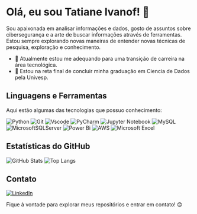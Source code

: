 # Olá, eu sou **Tatiane Ivanof**! 👋

Sou apaixonada em analisar informações e dados, gosto de assuntos sobre cibersegurança e a arte de buscar informações através de ferramentas. Estou sempre explorando novas maneiras de entender novas técnicas de pesquisa, exploração e conhecimento. 

- 🔭 Atualmente estou me adequando para uma transição de carreira na área tecnológica.
- 🌱 Estou na reta final de concluir minha graduação em Ciencia de Dados pela Univesp. 

## Linguagens e Ferramentas
Aqui estão algumas das tecnologias que possuo conhecimento:

![Python](https://img.shields.io/badge/python-3670A0?style=for-the-badge&logo=python&logoColor=ffdd54)
![Git](https://img.shields.io/badge/GIT-E44C30?style=for-the-badge&logo=git&logoColor=white) ![Vscode](https://img.shields.io/badge/Vscode-007ACC?style=for-the-badge&logo=visual-studio-code&logoColor=white)
![PyCharm](https://img.shields.io/badge/pycharm-143?style=for-the-badge&logo=pycharm&logoColor=black&color=black&labelColor=green) ![Jupyter Notebook](https://img.shields.io/badge/jupyter-%23FA0F00.svg?style=for-the-badge&logo=jupyter&logoColor=white)
![MySQL](https://img.shields.io/badge/MySQL-00000F?style=for-the-badge&logo=mysql&logoColor=white) ![MicrosoftSQLServer](https://img.shields.io/badge/Microsoft%20SQL%20Server-CC2927?style=for-the-badge&logo=microsoft%20sql%20server&logoColor=white) ![Power Bi](https://img.shields.io/badge/power_bi-F2C811?style=for-the-badge&logo=powerbi&logoColor=black)
![AWS](https://img.shields.io/badge/AWS-000.svg?style=for-the-badge&logo=amazon-aws&logoColor=white)
![Microsoft Excel](https://img.shields.io/badge/Microsoft_Excel-217346?style=for-the-badge&logo=microsoft-excel&logoColor=white)

## Estatísticas do GitHub
![GitHub Stats](https://github-readme-stats.vercel.app/api?username=TatianeIvanof&theme=transparent&bg_color=000&border_color=30A3DC&show_icons=true&icon_color=30A3DC&title_color=E94D5F&text_color=FFF) ![Top Langs](https://github-readme-stats-git-masterrstaa-rickstaa.vercel.app/api/top-langs/?username=TatianeIvanof&layout=compact&bg_color=000&border_color=30A3DC&title_color=E94D5F&text_color=FFF)


## Contato
[![LinkedIn](https://img.shields.io/badge/LinkedIn-0077B5?style=for-the-badge&logo=linkedin&logoColor=white)](https://www.linkedin.com/in/tatiane-ivanof/)

Fique à vontade para explorar meus repositórios e entrar em contato! 😊


